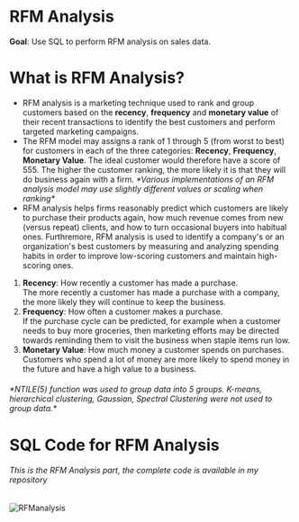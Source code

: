 # RFM Analysis

<b>Goal</b>: Use SQL to perform RFM analysis on sales data.

# What is RFM Analysis?

<ul>
  <li> RFM analysis is a marketing technique used to rank and group customers based on the <b>recency</b>, <b>frequency</b> and <b>monetary value</b> of their recent transactions to identify the best customers and perform targeted marketing campaigns.</li>
    
  <li>The RFM model may assigns a rank of 1 through 5 (from worst to best) for customers in each of the three categories: <b>Recency</b>, <b>Frequency</b>, <b>Monetary Value</b>. The ideal customer would therefore have a score of 555. The higher the customer ranking, the more likely it is that they will do business again with a firm. <i>*Various implementations of an RFM analysis model may use slightly different values or scaling when ranking*</i></li>
  
  <li>RFM analysis helps firms reasonably predict which customers are likely to purchase their products again, how much revenue comes from new (versus repeat) clients, and how to turn occasional buyers into habitual ones. Furthremore, RFM analysis is used to identify a company's or an organization's best customers by measuring and analyzing spending habits in order to improve low-scoring customers and maintain high-scoring ones.
  </li>
</ul>

<ol>
<li><b>Recency</b>: How recently a customer has made a purchase.<br>The more recently a customer has made a purchase with a company, the more likely they will continue to keep the business.</br></li>
<li><b>Frequency</b>: How often a customer makes a purchase.<br>If the purchase cycle can be predicted, for example when a customer needs to buy more groceries, then marketing efforts may be directed towards reminding them to visit the business when staple items run low.</br></li>
<li><b>Monetary Value</b>: How much money a customer spends on purchases. <br>Customers who spend a lot of money are more likely to spend money in the future and have a high value to a business.</br></li>
</ol>

<h6><i>*NTILE(5) function was used to group data into 5 groups. K-means, hierarchical clustering, Gaussian, Spectral Clustering were not used to group data.*</i></h6>


# SQL Code for RFM Analysis

<h6>This is the RFM Analysis part, the complete code is available in my repository</h6>

![RFManalysis](https://user-images.githubusercontent.com/110753469/199351827-affb5f57-d1cb-423f-b38a-cd134bf5f10e.PNG)
